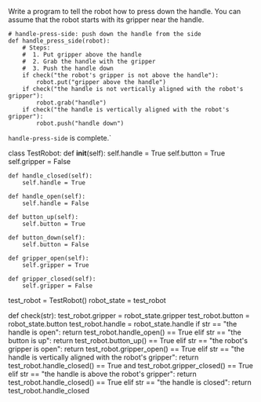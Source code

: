 

Write a program to tell the robot how to press down the handle.
You can assume that the robot starts with its gripper near the handle.

```
# handle-press-side: push down the handle from the side
def handle_press_side(robot):
    # Steps:
    #  1. Put gripper above the handle
    #  2. Grab the handle with the gripper
    #  3. Push the handle down
    if check("the robot's gripper is not above the handle"):
        robot.put("gripper above the handle")
    if check("the handle is not vertically aligned with the robot's gripper"):
        robot.grab("handle")
    if check("the handle is vertically aligned with the robot's gripper"):
        robot.push("handle down")
```

`handle-press-side` is complete.`

class TestRobot:
    def __init__(self):
        self.handle = True
        self.button = True
        self.gripper = False

    def handle_closed(self):
        self.handle = True

    def handle_open(self):
        self.handle = False

    def button_up(self):
        self.button = True

    def button_down(self):
        self.button = False

    def gripper_open(self):
        self.gripper = True

    def gripper_closed(self):
        self.gripper = False


test_robot = TestRobot()
robot_state = test_robot

def check(str):
    test_robot.gripper = robot_state.gripper
    test_robot.button = robot_state.button
    test_robot.handle = robot_state.handle
    if str == "the handle is open":
        return test_robot.handle_open() == True
    elif str == "the button is up":
        return test_robot.button_up() == True
    elif str == "the robot's gripper is open":
        return test_robot.gripper_open() == True
    elif str == "the handle is vertically aligned with the robot's gripper":
        return test_robot.handle_closed() == True and test_robot.gripper_closed() == True
    elif str == "the handle is above the robot's gripper":
        return test_robot.handle_closed() == True
    elif str == "the handle is closed":
        return test_robot.handle_closed